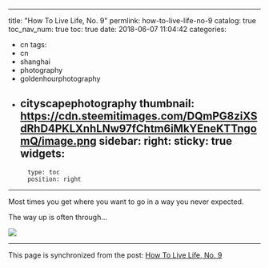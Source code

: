 
---
title: "How To Live Life, No. 9"
permlink: how-to-live-life-no-9
catalog: true
toc_nav_num: true
toc: true
date: 2018-06-07 11:04:42
categories:
- cn
tags:
- cn
- shanghai
- photography
- goldenhourphotography
- cityscapephotography
thumbnail: https://cdn.steemitimages.com/DQmPG8ziXSdRhD4PKLXnhLNw97fChtm6iMkYEneKTTngomQ/image.png
sidebar:
    right:
        sticky: true
widgets:
    -
        type: toc
        position: right
---


Most times you get where you want to go in a way you never expected.

The way up is often through...

![](https://cdn.steemitimages.com/DQmPG8ziXSdRhD4PKLXnhLNw97fChtm6iMkYEneKTTngomQ/image.png)

- - -

This page is synchronized from the post: [How To Live Life, No. 9](https://steemit.com/@shanghaipreneur/how-to-live-life-no-9)
